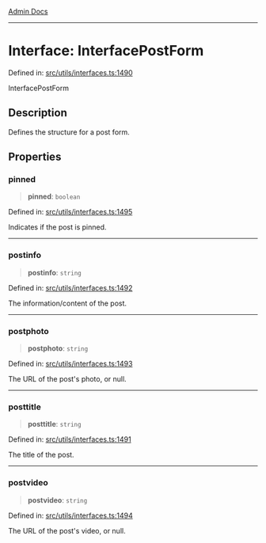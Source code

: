 [Admin Docs](/)

***

# Interface: InterfacePostForm

Defined in: [src/utils/interfaces.ts:1490](https://github.com/PalisadoesFoundation/talawa-admin/blob/main/src/utils/interfaces.ts#L1490)

InterfacePostForm

## Description

Defines the structure for a post form.

## Properties

### pinned

> **pinned**: `boolean`

Defined in: [src/utils/interfaces.ts:1495](https://github.com/PalisadoesFoundation/talawa-admin/blob/main/src/utils/interfaces.ts#L1495)

Indicates if the post is pinned.

***

### postinfo

> **postinfo**: `string`

Defined in: [src/utils/interfaces.ts:1492](https://github.com/PalisadoesFoundation/talawa-admin/blob/main/src/utils/interfaces.ts#L1492)

The information/content of the post.

***

### postphoto

> **postphoto**: `string`

Defined in: [src/utils/interfaces.ts:1493](https://github.com/PalisadoesFoundation/talawa-admin/blob/main/src/utils/interfaces.ts#L1493)

The URL of the post's photo, or null.

***

### posttitle

> **posttitle**: `string`

Defined in: [src/utils/interfaces.ts:1491](https://github.com/PalisadoesFoundation/talawa-admin/blob/main/src/utils/interfaces.ts#L1491)

The title of the post.

***

### postvideo

> **postvideo**: `string`

Defined in: [src/utils/interfaces.ts:1494](https://github.com/PalisadoesFoundation/talawa-admin/blob/main/src/utils/interfaces.ts#L1494)

The URL of the post's video, or null.
